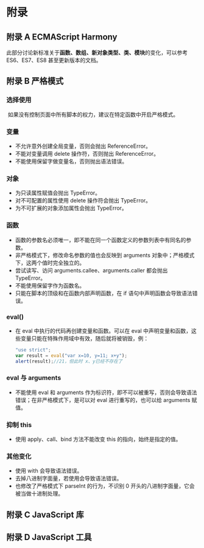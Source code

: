 # 附录

## 附录 A ECMAScript Harmony

​		此部分讨论新标准关于**函数、数组、新对象类型、类、模块**的变化，可以参考 ES6、ES7、ES8 甚至更新版本的文档。

## 附录 B 严格模式

### 选择使用

​		如果没有控制页面中所有脚本的权力，建议在特定函数中开启严格模式。

### 变量

- 不允许意外创建全局变量，否则会抛出 ReferenceError。
- 不能对变量调用 delete 操作符，否则抛出 ReferenceError。
- 不能使用保留字做变量名，否则抛出语法错误。

### 对象

- 为只读属性赋值会抛出 TypeError。
- 对不可配置的属性使用 delete 操作符会抛出 TypeError。
- 为不可扩展的对象添加属性会抛出 TypeError。

### 函数

- 函数的参数名必须唯一，即不能在同一个函数定义的参数列表中有同名的参数。
- 非严格模式下，修改命名参数的值也会反映到 arguments 对象中；严格模式下，这两个值时完全独立的。
- 尝试读写、访问 arguments.callee、arguments.caller 都会抛出 TypeError。
- 不能使用保留字作为函数名。
- 只能在脚本的顶级和在函数内部声明函数，在 if 语句中声明函数会导致语法错误。

### eval()

- 在 eval 中执行的代码再创建变量和函数。可以在 eval 中声明变量和函数，这些变量只能在特殊作用域中有效，随后就将被销毁，例：

    ```javascript
    "use strict";
    var result = eval("var x=10, y=11; x+y");
    alert(result);//21，但此时 x、y已经不存在了
    ```

### eval 与 arguments

- 不能使用 eval 和 arguments 作为标识符，即不可以被重写，否则会导致语法错误；在非严格模式下，是可以对 eval 进行重写的，也可以给 arguments 赋值。

### 抑制 this

- 使用 apply、call、bind 方法不能改变 this 的指向，始终是指定的值。

### 其他变化

- 使用 with 会导致语法错误。
- 去掉八进制字面量，若使用会导致语法错误。
- 也修改了严格模式下 parseInt 的行为，不识别 0 开头的八进制字面量，它会被当做十进制处理。



## 附录 C JavaScript 库

## 附录 D JavaScript 工具

